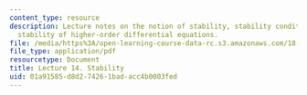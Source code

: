 ```yaml
---
content_type: resource
description: Lecture notes on the notion of stability, stability conditions, and the
  stability of higher-order differential equations.
file: /media/https%3A/open-learning-course-data-rc.s3.amazonaws.com/18-034-honors-differential-equations-spring-2009/01a91585d8d274261badacc4b0003fed_MIT18_034s09_lec14.pdf
file_type: application/pdf
resourcetype: Document
title: Lecture 14. Stability
uid: 01a91585-d8d2-7426-1bad-acc4b0003fed
---
```

